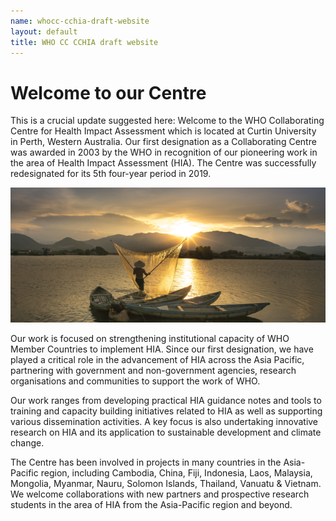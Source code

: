 ```yaml
---
name: whocc-cchia-draft-website
layout: default
title: WHO CC CCHIA draft website
---
```


# Welcome to our Centre

This is a crucial update suggested here: Welcome to the WHO Collaborating Centre for Health Impact Assessment which is located at Curtin University in Perth, Western Australia. Our first designation as a Collaborating Centre was awarded in 2003 by the WHO in recognition of our pioneering work in the area of Health Impact Assessment (HIA). The Centre was successfully redesignated for its 5th four-year period in 2019.

![pic-viet](/images/pic-viet-620x417_v2.png)

Our work is focused on strengthening institutional capacity of WHO Member Countries to implement HIA. Since our first designation, we have played a critical role in the advancement of HIA across the Asia Pacific, partnering with government and non-government agencies, research organisations and communities to support the work of WHO.

Our work ranges from developing practical HIA guidance notes and tools to training and capacity building initiatives related to HIA as well as supporting various dissemination activities. A key focus is also undertaking innovative research on HIA and its application to sustainable development and climate change.

The Centre has been involved in projects in many countries in the Asia-Pacific region, including Cambodia, China, Fiji, Indonesia, Laos, Malaysia, Mongolia, Myanmar, Nauru, Solomon Islands, Thailand, Vanuatu & Vietnam. We welcome collaborations with new partners and prospective research students in the area of HIA from the Asia-Pacific region and beyond.

